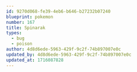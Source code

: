 ```yaml
---
id: 9270d068-fe39-4eb6-b646-b27232b07240
blueprint: pokemon
number: 167
title: Spinarak
types:
  - bug
  - poison
author: 4d8d6ede-5963-429f-9c2f-74b897007e0c
updated_by: 4d8d6ede-5963-429f-9c2f-74b897007e0c
updated_at: 1716087828
---
```

